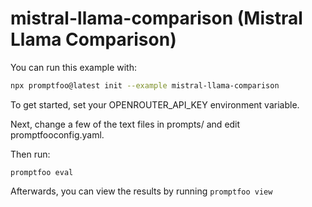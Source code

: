# mistral-llama-comparison (Mistral Llama Comparison)

You can run this example with:

```bash
npx promptfoo@latest init --example mistral-llama-comparison
```

To get started, set your OPENROUTER_API_KEY environment variable.

Next, change a few of the text files in prompts/ and edit promptfooconfig.yaml.

Then run:

```
promptfoo eval
```

Afterwards, you can view the results by running `promptfoo view`
